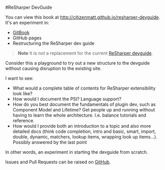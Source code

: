 #ReSharper DevGuide

You can view this book at http://citizenmatt.github.io/resharper-devguide. It's an experiment in:

* [GitBook](http://www.gitbook.io/)
* GitHub pages
* Restructuring the ReSharper dev guide

> **Note** It is *not* a replacement for the current [ReSharper devguide](http://confluence.jetbrains.com/display/NETCOM/ReSharper+8+Plugin+Development).

Consider this a playground to try out a new structure to the devguide without causing disruption to the existing site.

I want to see:

* What would a complete table of contents for ReSharper extensibility look like?
* How would I document the PSI? Language support?
* How do you best document the fundamentals of plugin dev, such as Component Model and Lifetime? Get people up and running without having to learn the whole architecture. I.e. balance tutorials and reference.
* How would I provide both an introduction to a topic and also more detailed docs (think code completion, intro and basic, smart, import, double, dynamic, matchers, lookup items, wrapping look up items...). Possibly answered by the last point

In other words, an experiment in starting the devguide from scratch.

Issues and Pull Requests can be raised on [GitHub](https://github.com/citizenmatt/resharper-devguide).
